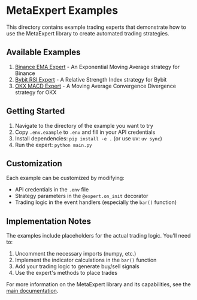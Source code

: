 # MetaExpert Examples

This directory contains example trading experts that demonstrate how to use the MetaExpert library to create automated trading strategies.

## Available Examples

1. [Binance EMA Expert](expert_binance_ema/) - An Exponential Moving Average strategy for Binance
2. [Bybit RSI Expert](expert_bybit_rsi/) - A Relative Strength Index strategy for Bybit
3. [OKX MACD Expert](expert_okx_macd/) - A Moving Average Convergence Divergence strategy for OKX

## Getting Started

1. Navigate to the directory of the example you want to try
2. Copy `.env.example` to `.env` and fill in your API credentials
3. Install dependencies: `pip install -e .` (or use uv: `uv sync`)
4. Run the expert: `python main.py`

## Customization

Each example can be customized by modifying:

- API credentials in the `.env` file
- Strategy parameters in the `@expert.on_init` decorator
- Trading logic in the event handlers (especially the `bar()` function)

## Implementation Notes

The examples include placeholders for the actual trading logic. You'll need to:

1. Uncomment the necessary imports (numpy, etc.)
2. Implement the indicator calculations in the `bar()` function
3. Add your trading logic to generate buy/sell signals
4. Use the expert's methods to place trades

For more information on the MetaExpert library and its capabilities, see the [main documentation](../docs/).
